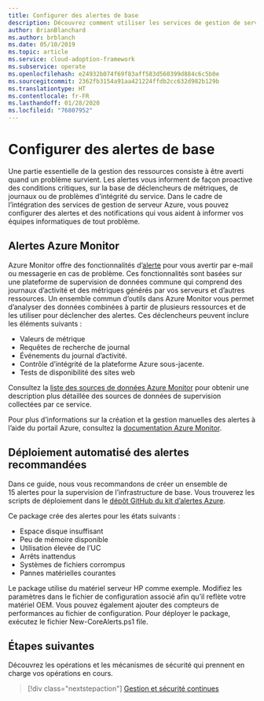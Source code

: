```yaml
---
title: Configurer des alertes de base
description: Découvrez comment utiliser les services de gestion de serveur Azure pour configurer des alertes et des notifications qui vous permettent d’informer vos équipes informatiques de tout problème.
author: BrianBlanchard
ms.author: brblanch
ms.date: 05/10/2019
ms.topic: article
ms.service: cloud-adoption-framework
ms.subservice: operate
ms.openlocfilehash: e24932b074f69f83aff583d560399d884c6c5b0e
ms.sourcegitcommit: 2362fb3154a91aa421224ffdb2cc632d982b129b
ms.translationtype: HT
ms.contentlocale: fr-FR
ms.lasthandoff: 01/28/2020
ms.locfileid: "76807952"
---
```

# <a name="set-up-basic-alerts"></a>Configurer des alertes de base

Une partie essentielle de la gestion des ressources consiste à être averti quand un problème survient. Les alertes vous informent de façon proactive des conditions critiques, sur la base de déclencheurs de métriques, de journaux ou de problèmes d’intégrité du service. Dans le cadre de l’intégration des services de gestion de serveur Azure, vous pouvez configurer des alertes et des notifications qui vous aident à informer vos équipes informatiques de tout problème.

## <a name="azure-monitor-alerts"></a>Alertes Azure Monitor

Azure Monitor offre des fonctionnalités d’[alerte](https://docs.microsoft.com/azure/azure-monitor/platform/alerts-overview) pour vous avertir par e-mail ou messagerie en cas de problème. Ces fonctionnalités sont basées sur une plateforme de supervision de données commune qui comprend des journaux d’activité et des métriques générés par vos serveurs et d’autres ressources. Un ensemble commun d’outils dans Azure Monitor vous permet d’analyser des données combinées à partir de plusieurs ressources et de les utiliser pour déclencher des alertes. Ces déclencheurs peuvent inclure les éléments suivants :

- Valeurs de métrique
- Requêtes de recherche de journal
- Événements du journal d’activité.
- Contrôle d’intégrité de la plateforme Azure sous-jacente.
- Tests de disponibilité des sites web

Consultez la [liste des sources de données Azure Monitor](https://docs.microsoft.com/azure/azure-monitor/platform/data-sources) pour obtenir une description plus détaillée des sources de données de supervision collectées par ce service.

Pour plus d’informations sur la création et la gestion manuelles des alertes à l’aide du portail Azure, consultez la [documentation Azure Monitor](https://docs.microsoft.com/azure/azure-monitor/platform/alerts-metric).

## <a name="automated-deployment-of-recommended-alerts"></a>Déploiement automatisé des alertes recommandées

Dans ce guide, nous vous recommandons de créer un ensemble de 15 alertes pour la supervision de l’infrastructure de base. Vous trouverez les scripts de déploiement dans le [dépôt GitHub du kit d’alertes Azure](https://github.com/Microsoft/manageability-toolkits).

Ce package crée des alertes pour les états suivants :

- Espace disque insuffisant
- Peu de mémoire disponible
- Utilisation élevée de l’UC
- Arrêts inattendus
- Systèmes de fichiers corrompus
- Pannes matérielles courantes

Le package utilise du matériel serveur HP comme exemple. Modifiez les paramètres dans le fichier de configuration associé afin qu’il reflète votre matériel OEM. Vous pouvez également ajouter des compteurs de performances au fichier de configuration. Pour déployer le package, exécutez le fichier New-CoreAlerts.ps1 file.

## <a name="next-steps"></a>Étapes suivantes

Découvrez les opérations et les mécanismes de sécurité qui prennent en charge vos opérations en cours.

> [!div class="nextstepaction"]
> [Gestion et sécurité continues](./ongoing-management-overview.md)
